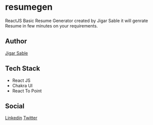 # resumegen
ReactJS Basic Resume Generator created by Jigar Sable it will genrate Resume in few minutes on your requirements.


## Author 
[Jigar Sable](https://github.com/jigar-sable)

## Tech Stack 
- React JS
- Chakra UI 
- React To Point


## Social
[Linkedin](https://www.linkedin.com/in/jigar-sable/)
[Twitter](https://twitter.com/jigar_sable)
